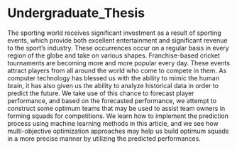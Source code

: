 # Undergraduate_Thesis
 The sporting world receives significant investment as a result of sporting events, which provide both excellent entertainment and significant revenue to the sport’s industry. These occurrences occur on a regular basis in every region of the globe and take on various shapes. Franchise-based cricket tournaments are becoming more and more popular every day. These events attract players from all around the world who come to compete in them. As computer technology has blessed us with the ability to mimic the human brain, it has also given us the ability to analyze historical data in order to predict the future. We take use of this chance to forecast player performance, and based on the forecasted performance, we attempt to construct some optimum teams that may be used to assist team owners in forming squads for competitions. We learn how to implement the prediction process using machine learning methods in this article, and we see how multi-objective optimization approaches may help us build optimum squads in a more precise manner by utilizing the predicted performances.
